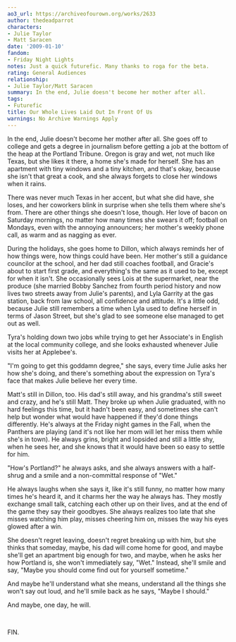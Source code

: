 ```yaml
---
ao3_url: https://archiveofourown.org/works/2633
author: thedeadparrot
characters:
- Julie Taylor
- Matt Saracen
date: '2009-01-10'
fandom:
- Friday Night Lights
notes: Just a quick futurefic. Many thanks to roga for the beta.
rating: General Audiences
relationship:
- Julie Taylor/Matt Saracen
summary: In the end, Julie doesn't become her mother after all.
tags:
- Futurefic
title: Our Whole Lives Laid Out In Front Of Us
warnings: No Archive Warnings Apply
---
```


In the end, Julie doesn't become her mother after all. She goes off to college and gets a degree in journalism before getting a job at the bottom of the heap at the Portland Tribune. Oregon is gray and wet, not much like Texas, but she likes it there, a home she's made for herself. She has an apartment with tiny windows and a tiny kitchen, and that's okay, because she isn't that great a cook, and she always forgets to close her windows when it rains.

There was never much Texas in her accent, but what she did have, she loses, and her coworkers blink in surprise when she tells them where she's from. There are other things she doesn't lose, though. Her love of bacon on Saturday mornings, no matter how many times she swears it off; football on Mondays, even with the annoying announcers; her mother's weekly phone call, as warm and as nagging as ever.

During the holidays, she goes home to Dillon, which always reminds her of how things were, how things could have been. Her mother's still a guidance councilor at the school, and her dad still coaches football, and Gracie's about to start first grade, and everything's the same as it used to be, except for when it isn't. She occasionally sees Lois at the supermarket, near the produce (she married Bobby Sanchez from fourth period history and now lives two streets away from Julie's parents), and Lyla Garrity at the gas station, back from law school, all confidence and attitude. It's a little odd, because Julie still remembers a time when Lyla used to define herself in terms of Jason Street, but she's glad to see someone else managed to get out as well.

Tyra's holding down two jobs while trying to get her Associate's in English at the local community college, and she looks exhausted whenever Julie visits her at Applebee's.

"I'm going to get this goddamn degree," she says, every time Julie asks her how she's doing, and there's something about the expression on Tyra's face that makes Julie believe her every time.

Matt's still in Dillon, too. His dad's still away, and his grandma's still sweet and crazy, and he's still Matt. They broke up when Julie graduated, with no hard feelings this time, but it hadn't been easy, and sometimes she can't help but wonder what would have happened if they'd done things differently. He's always at the Friday night games in the Fall, when the Panthers are playing (and it's not like her mom will let her miss them while she's in town). He always grins, bright and lopsided and still a little shy, when he sees her, and she knows that it would have been so easy to settle for him.

"How's Portland?" he always asks, and she always answers with a half-shrug and a smile and a non-committal response of "Wet."

He always laughs when she says it, like it's still funny, no matter how many times he's heard it, and it charms her the way he always has. They mostly exchange small talk, catching each other up on their lives, and at the end of the game they say their goodbyes. She always realizes too late that she misses watching him play, misses cheering him on, misses the way his eyes glowed after a win.

She doesn't regret leaving, doesn't regret breaking up with him, but she thinks that someday, maybe, his dad will come home for good, and maybe she'll get an apartment big enough for two, and maybe, when he asks her how Portland is, she won't immediately say, "Wet." Instead, she'll smile and say, "Maybe you should come find out for yourself sometime."

And maybe he'll understand what she means, understand all the things she won't say out loud, and he'll smile back as he says, "Maybe I should."

And maybe, one day, he will.

 

FIN.